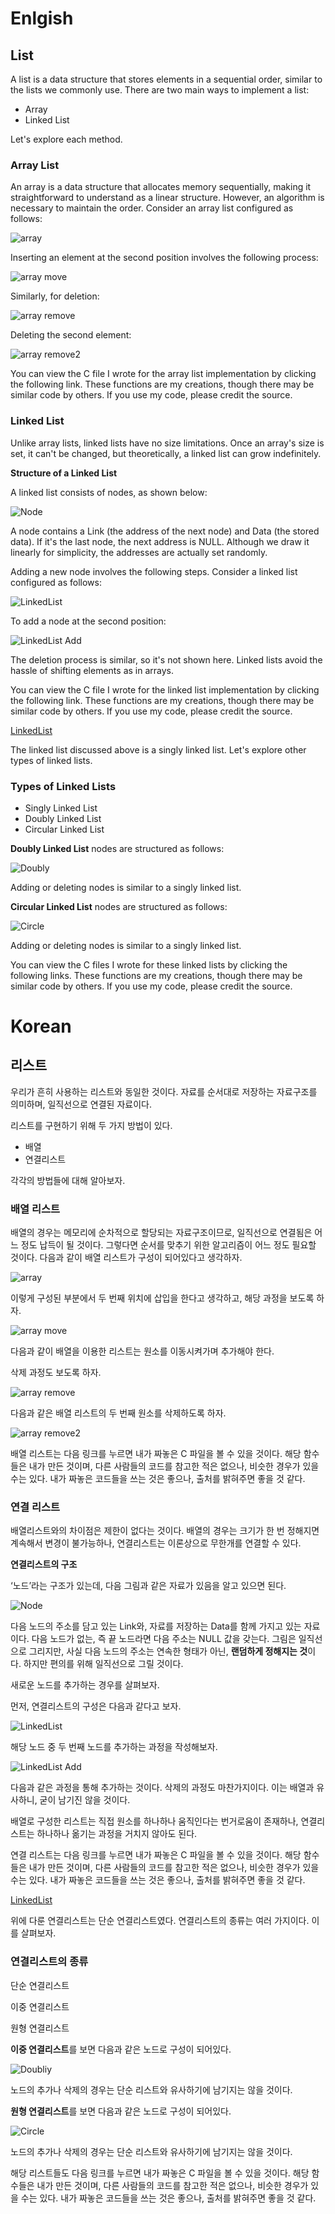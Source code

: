 # Enlgish

## List

A list is a data structure that stores elements in a sequential order, similar to the lists we commonly use. There are two main ways to implement a list:

- Array
- Linked List

Let's explore each method.

### Array List

An array is a data structure that allocates memory sequentially, making it straightforward to understand as a linear structure. However, an algorithm is necessary to maintain the order. Consider an array list configured as follows:

![array](https://i.imgur.com/fBHK3j8.png)

Inserting an element at the second position involves the following process:

![array move](https://i.imgur.com/Kw4by1r.png)

Similarly, for deletion:

![array remove](https://i.imgur.com/jNSazoo.png)

Deleting the second element:

![array remove2](https://i.imgur.com/WJfzjnO.png)

You can view the C file I wrote for the array list implementation by clicking the following link. These functions are my creations, though there may be similar code by others. If you use my code, please credit the source.

[]()

### Linked List

Unlike array lists, linked lists have no size limitations. Once an array's size is set, it can't be changed, but theoretically, a linked list can grow indefinitely.

**Structure of a Linked List**

A linked list consists of nodes, as shown below:

![Node](https://i.imgur.com/4MFeYtq.png)

A node contains a Link (the address of the next node) and Data (the stored data). If it's the last node, the next address is NULL. Although we draw it linearly for simplicity, the addresses are actually set randomly. 

Adding a new node involves the following steps. Consider a linked list configured as follows:

![LinkedList](https://i.imgur.com/EUNvMIG.png)

To add a node at the second position:

![LinkedList Add](https://i.imgur.com/3MVrtbF.png)

The deletion process is similar, so it's not shown here. Linked lists avoid the hassle of shifting elements as in arrays.

You can view the C file I wrote for the linked list implementation by clicking the following link. These functions are my creations, though there may be similar code by others. If you use my code, please credit the source.

[LinkedList](https://github.com/justinbrianhwang/A-collection-of-data-structures-and-algorithm-functions/tree/main/linked%20list)

The linked list discussed above is a singly linked list. Let's explore other types of linked lists.

### Types of Linked Lists

- Singly Linked List
- Doubly Linked List
- Circular Linked List

**Doubly Linked List** nodes are structured as follows:

![Doubly](https://i.imgur.com/CEkreJc.png)

Adding or deleting nodes is similar to a singly linked list.

**Circular Linked List** nodes are structured as follows:

![Circle](https://i.imgur.com/x7SDsbz.png)

Adding or deleting nodes is similar to a singly linked list.

You can view the C files I wrote for these linked lists by clicking the following links. These functions are my creations, though there may be similar code by others. If you use my code, please credit the source.

[]()



# Korean

## 리스트

우리가 흔히 사용하는 리스트와 동일한 것이다. 자료를 순서대로 저장하는 자료구조를 의미하며, 일직선으로 연결된 자료이다.

리스트를 구현하기 위해 두 가지 방법이 있다.

- 배열
- 연결리스트

각각의 방법들에 대해 알아보자.

### 배열 리스트

배열의 경우는 메모리에 순차적으로 할당되는 자료구조이므로, 일직선으로 연결됨은 어느 정도 납득이 될 것이다. 그렇다면 순서를 맞추기 위한 알고리즘이 어느 정도 필요할 것이다. 다음과 같이 배열 리스트가 구성이 되어있다고 생각하자.

![array](https://i.imgur.com/fBHK3j8.png)

이렇게 구성된 부분에서 두 번째 위치에 삽입을 한다고 생각하고, 해당 과정을 보도록 하자.

![array move](https://i.imgur.com/Kw4by1r.png)

다음과 같이 배열을 이용한 리스트는 원소를 이동시켜가며 추가해야 한다.

삭제 과정도 보도록 하자.

![array remove](https://i.imgur.com/jNSazoo.png)

다음과 같은 배열 리스트의 두 번째 원소를 삭제하도록 하자.

![array remove2](https://i.imgur.com/WJfzjnO.png)

배열 리스트는 다음 링크를 누르면 내가 짜놓은 C 파일을 볼 수 있을 것이다. 해당 함수들은 내가 만든 것이며, 다른 사람들의 코드를 참고한 적은 없으나, 비슷한 경우가 있을 수는 있다. 내가 짜놓은 코드들을 쓰는 것은 좋으나, 출처를 밝혀주면 좋을 것 같다.

[]()

### 연결 리스트

배열리스트와의 차이점은 제한이 없다는 것이다. 배열의 경우는 크기가 한 번 정해지면 계속해서 변경이 불가능하나, 연결리스트는 이론상으로 무한개를 연결할 수 있다.

**연결리스트의 구조**

‘노드’라는 구조가 있는데, 다음 그림과 같은 자료가 있음을 알고 있으면 된다.

![Node](https://i.imgur.com/4MFeYtq.png)

다음 노드의 주소를 담고 있는 Link와, 자료를 저장하는 Data를 함께 가지고 있는 자료이다. 다음 노드가 없는, 즉 끝 노드라면 다음 주소는 NULL 값을 갖는다. 그림은 일직선으로 그리지만, 사실 다음 노드의 주소는 연속한 형태가 아닌, **랜덤하게 정해지는 것**이다. 하지만 편의를 위해 일직선으로 그릴 것이다.

새로운 노드를 추가하는 경우를 살펴보자.

먼저, 연결리스트의 구성은 다음과 같다고 보자.

![LinkedList](https://i.imgur.com/EUNvMIG.png)

해당 노드 중 두 번째 노드를 추가하는 과정을 작성해보자.

![LinkedList Add](https://i.imgur.com/3MVrtbF.png)

다음과 같은 과정을 통해 추가하는 것이다. 삭제의 과정도 마찬가지이다. 이는 배열과 유사하니, 굳이 남기진 않을 것이다.

배열로 구성한 리스트는 직접 원소를 하나하나 움직인다는 번거로움이 존재하나, 연결리스트는 하나하나 옮기는 과정을 거치지 않아도 된다.

연결 리스트는 다음 링크를 누르면 내가 짜놓은 C 파일을 볼 수 있을 것이다. 해당 함수들은 내가 만든 것이며, 다른 사람들의 코드를 참고한 적은 없으나, 비슷한 경우가 있을 수는 있다. 내가 짜놓은 코드들을 쓰는 것은 좋으나, 출처를 밝혀주면 좋을 것 같다.

[LinkedList](https://github.com/justinbrianhwang/A-collection-of-data-structures-and-algorithm-functions/tree/main/linked%20list)

위에 다룬 연결리스트는 단순 연결리스트였다. 연결리스트의 종류는 여러 가지이다. 이를 살펴보자.

### 연결리스트의 종류

단순 연결리스트

이중 연결리스트

원형 연결리스트

**이중 연결리스트**를 보면 다음과 같은 노드로 구성이 되어있다.

![Doubliy](https://i.imgur.com/CEkreJc.png)

노드의 추가나 삭제의 경우는 단순 리스트와 유사하기에 남기지는 않을 것이다.

**원형 연결리스트**를 보면 다음과 같은 노드로 구성이 되어있다.

![Circle](https://i.imgur.com/x7SDsbz.png)

노드의 추가나 삭제의 경우는 단순 리스트와 유사하기에 남기지는 않을 것이다.

해당 리스트들도 다음 링크를 누르면 내가 짜놓은 C 파일을 볼 수 있을 것이다. 해당 함수들은 내가 만든 것이며, 다른 사람들의 코드를 참고한 적은 없으나, 비슷한 경우가 있을 수는 있다. 내가 짜놓은 코드들을 쓰는 것은 좋으나, 출처를 밝혀주면 좋을 것 같다.

[]()




